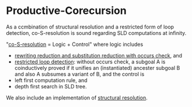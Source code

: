 # Productive-Corecursion
As a ccmbination of structural resolution and a restricted form of loop detection, co-S-resolution is sound regarding SLD computations at infinity.

"[co-S-resolution](co_s_reso_minimal.pl) = Logic + Control" where logic includes
* [rewriting reduction and substitution reduction with occurs check](search_rule.pl), and
* [restricted loop detection](loop_detect.pl): without occurs check, a subgoal A is coinductively proved if it unifies an (instantiated) ancester subgoal B and also A subsumes a variant of B,
and the control is 
* left first computation rule, and
* depth first search in SLD tree.

We also include an implementation of [structural resolution](s_reso_minimal.pl).
